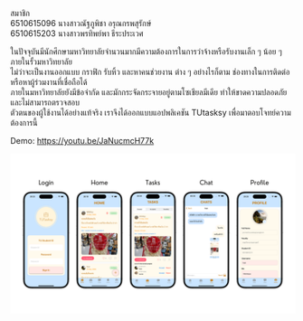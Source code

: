 สมาชิก  
6510615096 นางสาวณัฐภูพิชา    อรุณกรพสุรักษ์  
6510615203  นางสาวพรทิพย์พา   ธีระประเวศ 

ในปัจจุบันมีนักศึกษามหาวิทยาลัยจำนวนมากมีความต้องการในการว่าจ้างหรือรับงานเล็ก ๆ น้อย ๆ ภายในรั้วมหาวิทยาลัย  
ไม่ว่าจะเป็นงานออกแบบ กราฟิก รับหิ้ว และหาคนช่วยงาน ต่าง ๆ อย่างไรก็ตาม ช่องทางในการติดต่อหรือหาผู้ร่วมงานที่เชื่อถือได้  
ภายในมหาวิทยาลัยยังมีข้อจำกัด และมักกระจัดกระจายอยู่ตามโซเชียลมีเดีย ทำให้ขาดความปลอดภัย และไม่สามารถตรวจสอบ  
ตัวตนของผู้ใช้งานได้อย่างแท้จริง เราจึงได้ออกแบบแอปพลิเคชัน TUtasksy เพื่อมาตอบโจทย์ความต้องการนี้

Demo: https://youtu.be/JaNucmcH77k

![](https://github.com/6510615096/TUTasksy/blob/main/7.png)
